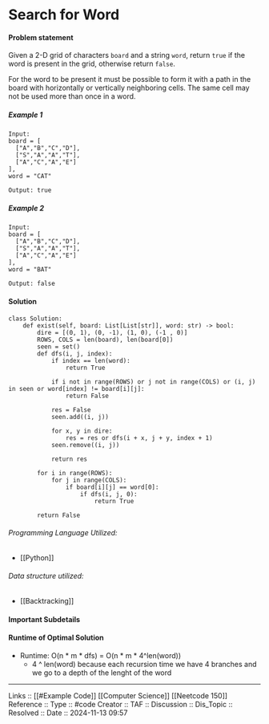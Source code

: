 # Search for Word

#### Problem statement

Given a 2-D grid of characters `board` and a string `word`, return `true` if the word is present in the grid, otherwise return `false`.

For the word to be present it must be possible to form it with a path in the board with horizontally or vertically neighboring cells. The same cell may not be used more than once in a word.
##### Example 1
```
Input: 
board = [
  ["A","B","C","D"],
  ["S","A","A","T"],
  ["A","C","A","E"]
],
word = "CAT"

Output: true
```
##### Example 2
```
Input: 
board = [
  ["A","B","C","D"],
  ["S","A","A","T"],
  ["A","C","A","E"]
],
word = "BAT"

Output: false
```
#### Solution
```
class Solution:
    def exist(self, board: List[List[str]], word: str) -> bool:
        dire = [(0, 1), (0, -1), (1, 0), (-1 , 0)]
        ROWS, COLS = len(board), len(board[0])
        seen = set()
        def dfs(i, j, index):
            if index == len(word):
                return True

            if i not in range(ROWS) or j not in range(COLS) or (i, j) in seen or word[index] != board[i][j]:
                return False

            res = False
            seen.add((i, j))

            for x, y in dire:
                res = res or dfs(i + x, j + y, index + 1)
            seen.remove((i, j))

            return res

        for i in range(ROWS):
            for j in range(COLS):
                if board[i][j] == word[0]:
                    if dfs(i, j, 0):
                        return True

        return False
```

###### Programming Language Utilized:

- [[Python]]
###### Data structure utilized:

- [[Backtracking]]
#### Important Subdetails

#### Runtime of Optimal Solution

- Runtime: O(n * m * dfs) = O(n * m * 4^len(word))
	- 4 ^ len(word) because each recursion time we have 4 branches and we go to a depth of the lenght of the word
---
Links :: [[#Example Code]] [[Computer Science]] [[Neetcode 150]]
Reference ::
Type :: #code
Creator ::
TAF ::
Discussion ::
Dis_Topic :: 
Resolved ::
Date :: 2024-11-13 09:57
